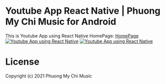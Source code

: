 # Youtube App React Native | Phuong My Chi Music for Android
This is Youtube App using React Native
HomePage: [HomePage](https://app.phuongmychi.vn)
[![Youtube App using React Native](https://app.phuongmychi.vn/assets/images/iphone.png?raw=true)](https://app.phuongmychi.vn)
[![Youtube App using React Native](https://app.phuongmychi.vn/assets/images/screenshot/02.jpg?raw=true)](https://app.phuongmychi.vn)


# License
Copyright (c) 2021 Phuong My Chi Music

